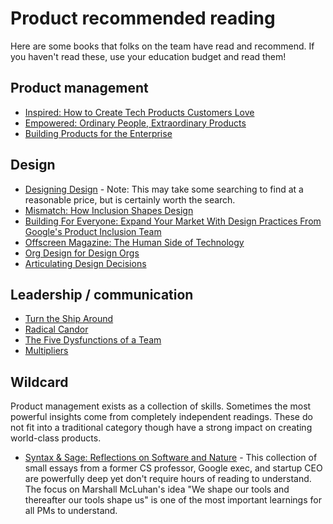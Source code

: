 # Product recommended reading

Here are some books that folks on the team have read and recommend. If you haven't read these, use your education budget and read them!

## Product management

- [Inspired: How to Create Tech Products Customers Love](https://www.amazon.com/INSPIRED-Create-Tech-Products-Customers-dp-1119387507/dp/1119387507/)
- [Empowered: Ordinary People, Extraordinary Products](https://www.amazon.com/EMPOWERED-Ordinary-Extraordinary-Products-Silicon/dp/111969129X/)
- [Building Products for the Enterprise](https://www.amazon.com/Building-Products-Enterprise-Management-Software/dp/1492024783)
## Design

- [Designing Design](https://www.lars-mueller-publishers.com/designing-design) - Note: This may take some searching to find at a reasonable price, but is certainly worth the search.
- [Mismatch: How Inclusion Shapes Design](https://www.amazon.com/Mismatch-Inclusion-Simplicity-Technology-Business/dp/0262038889/ref=tmm_hrd_swatch_0)
- [Building For Everyone: Expand Your Market With Design Practices From Google's Product Inclusion Team](https://www.amazon.com/Building-Everyone-Practices-Googles-Inclusion/dp/1119646227/ref=tmm_hrd_swatch_0?_encoding=UTF8&qid=1626752142&sr=1-1)
- [Offscreen Magazine: The Human Side of Technology](https://www.offscreenmag.com/)
- [Org Design for Design Orgs](https://www.amazon.com/Org-Design-Orgs-Building-House/dp/1491938404)
- [Articulating Design Decisions](https://www.amazon.com/Articulating-Design-Decisions-Communicate-Stakeholders/dp/1491921560)

## Leadership / communication

- [Turn the Ship Around](https://www.amazon.com/Turn-Ship-Around-Turning-Followers/dp/1591846404/)
- [Radical Candor](https://www.radicalcandor.com/the-book/)
- [The Five Dysfunctions of a Team](https://www.amazon.com/Five-Dysfunctions-Team-Leadership-Fable/dp/0787960756)
- [Multipliers](https://www.amazon.com/Multipliers-Revised-Updated-Leaders-Everyone/dp/0062663070/)

## Wildcard

Product management exists as a collection of skills. Sometimes the most powerful insights come from completely independent readings. These do not fit into a traditional category though have a strong impact on creating world-class products.

- [Syntax & Sage: Reflections on Software and Nature](https://www.amazon.com/Syntax-Sage-Reflections-Software-Nature/dp/0692563636/ref=sr_1_3?dchild=1&keywords=syntax+and+sage&qid=1626752467&sr=8-3) - This collection of small essays from a former CS professor, Google exec, and startup CEO are powerfully deep yet don't require hours of reading to understand. The focus on Marshall McLuhan's idea "We shape our tools and thereafter our tools shape us" is one of the most important learnings for all PMs to understand.
